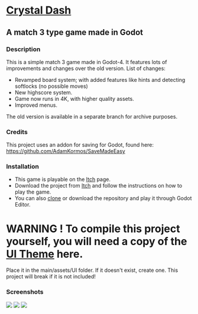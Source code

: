 # [Crystal Dash](https://sparrowworks.itch.io/crystal-dash)

## A match 3 type game made in Godot

### Description
This is a simple match 3 game made in Godot-4. It features lots of improvements and changes over the old version.
List of changes:
- Revamped board system; with added features like hints and detecting softlocks (no possible moves)
- New highscore system.
- Game now runs in 4K, with higher quality assets.
- Improved menus.

The old version is available in a separate branch for archive purposes.

### Credits
This project uses an addon for saving for Godot, found here: https://github.com/AdamKormos/SaveMadeEasy

### Installation
- This game is playable on the [Itch](https://sparrowworks.itch.io/crystal-dash) page.
- Download the project from [Itch](https://sparrowworks.itch.io/crystal-dash) and follow the instructions on how to play the game.
- You can also [clone](https://docs.github.com/en/repositories/creating-and-managing-repositories/cloning-a-repository) or download the repository and play it through Godot Editor.
# WARNING ! To compile this project yourself, you will need a copy of the [UI Theme](https://azagaya.itch.io/simplebox-gui/devlog/260537/another-theme-for-godot-games) here. 
Place it in the main/assets/UI folder. If it doesn't exist, create one. This project will break if it is not included!

### Screenshots
<img src="https://img.itch.zone/aW1hZ2UvMTcxMjU2Mi8yMDQ4NjQ2MC5wbmc=/original/hTal08.png">
<img src="https://img.itch.zone/aW1hZ2UvMTcxMjU2Mi8yMDkyNDQ0OC5wbmc=/original/%2FoVykr.png">
<img src="https://img.itch.zone/aW1hZ2UvMTcxMjU2Mi8yMDkyNDQ0OS5wbmc=/original/GIgygy.png">
